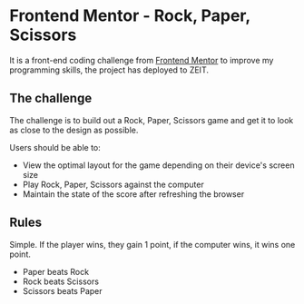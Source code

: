# Frontend Mentor - Rock, Paper, Scissors

It is a front-end coding challenge from [Frontend Mentor](https://www.frontendmentor.io/challenges) to improve my programming skills, the project has deployed to ZEIT.

## The challenge

The challenge is to build out a Rock, Paper, Scissors game and get it to look as close to the design as possible.

Users should be able to:

- View the optimal layout for the game depending on their device's screen size
- Play Rock, Paper, Scissors against the computer
- Maintain the state of the score after refreshing the browser

## Rules

Simple. If the player wins, they gain 1 point, if the computer wins, it wins one point.

- Paper beats Rock
- Rock beats Scissors
- Scissors beats Paper
